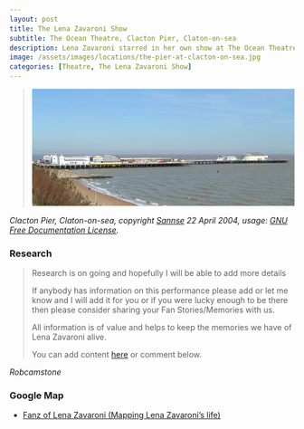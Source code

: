 ```yaml
---
layout: post
title: The Lena Zavaroni Show
subtitle: The Ocean Theatre, Clacton Pier, Claton-on-sea
description: Lena Zavaroni starred in her own show at The Ocean Theatre, Clacton Pier, Claton-on-sea.
image: /assets/images/locations/the-pier-at-clacton-on-sea.jpg
categories: [Theatre, The Lena Zavaroni Show]
---
```


> [![Clacton Pier, Claton-on-sea](/assets/images/locations/the-pier-at-clacton-on-sea.jpg)](https://commons.wikimedia.org/wiki/File:Clacton_pier_700.jpg)

<cite>Clacton Pier, Claton-on-sea, copyright [Sannse](https://commons.wikimedia.org/wiki/User:Sannse) 22 April 2004, usage: [GNU Free Documentation License](https://en.wikipedia.org/wiki/en:GNU_Free_Documentation_License).</cite>

### Research
> Research is on going and hopefully I will be able to add more details
>
> If anybody has information on this performance please add or let me know and I will add it for you or if you were lucky enough to be there then please consider sharing your Fan Stories/Memories with us.
>
> All information is of value and helps to keep the memories we have of Lena Zavaroni alive.
>
> You can add content [here](https://github.com/FanzOfLenaZavaroni/fanzoflenazavaroni.github.io) or comment below.

<cite>Robcamstone</cite>

### Google Map
* [Fanz of Lena Zavaroni (Mapping Lena Zavaroni’s life)](https://www.google.com/maps/d/u/0/viewer?mid=1D1D0ERV_FQMNb9XZzJ-J3yUlK8aI4vhI&hl=en&ll=51.78647660000001%2C1.1550101999999924&z=19)

